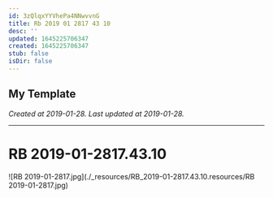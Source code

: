 ```yaml
---
id: 3zQlqxYYVhePa4NNwvvnG
title: Rb 2019 01 2817 43 10
desc: ''
updated: 1645225706347
created: 1645225706347
stub: false
isDir: false
---
```

My Template
---

_Created at 2019-01-28._
_Last updated at 2019-01-28._




---

# RB 2019-01-2817.43.10


![RB 2019-01-2817.jpg](./_resources/RB_2019-01-2817.43.10.resources/RB 2019-01-2817.jpg)


